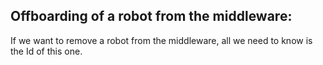 ## Offboarding of a robot from the middleware:

If we want to remove a robot from the middleware, all we need to know is the Id of this one. 
